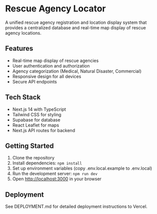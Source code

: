 # Rescue Agency Locator

A unified rescue agency registration and location display system that provides a centralized database and real-time map display of rescue agency locations.

## Features

- Real-time map display of rescue agencies
- User authentication and authorization
- Agency categorization (Medical, Natural Disaster, Commercial)
- Responsive design for all devices
- Secure API endpoints

## Tech Stack

- Next.js 14 with TypeScript
- Tailwind CSS for styling
- Supabase for database
- React Leaflet for maps
- Next.js API routes for backend

## Getting Started

1. Clone the repository
2. Install dependencies: `npm install`
3. Set up environment variables (copy .env.local.example to .env.local)
4. Run the development server: `npm run dev`
5. Open [http://localhost:3000](http://localhost:3000) in your browser

## Deployment

See DEPLOYMENT.md for detailed deployment instructions to Vercel.
